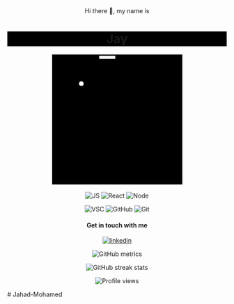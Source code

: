 <div align="center" >
Hi there 👋, my name is <h1 align="center" style="background-color: black;">Jay</h1>
  
![](snake.gif)

<p align="center">
  <img src="https://img.shields.io/badge/-JavaScript-333333?style=flat&logo=javascript" alt=JS />
  <img src="https://img.shields.io/badge/-React-333333?style=flat&logo=react" alt=React />
  <img src="https://img.shields.io/badge/-Node.js-333333?style=flat&logo=node.js" alt=Node />
  
</p>
<p align="center">
  <img src="https://img.shields.io/badge/-Visual%20Studio%20Code-333333?style=flat&logo=visual-studio-code&logoColor=007ACC" alt=VSC />
  <img src="https://img.shields.io/badge/-GitHub-333333?style=flat&logo=github" alt=GitHub />
  <img src="https://img.shields.io/badge/-Git-333333?style=flat&logo=git" alt=Git />

</p>

<h4>Get in touch with me</h4>

[<img src='https://cdn.jsdelivr.net/npm/simple-icons@3.0.1/icons/linkedin.svg' alt='linkedin' height='40'>](https://www.linkedin.com/in/jahad-mohamed/)

![GitHub metrics](https://metrics.lecoq.io/jahad-mohamed)

![GitHub streak stats](https://github-readme-streak-stats.herokuapp.com/?user=jahad-mohamed)

![Profile views](https://gpvc.arturio.dev/jahad-mohamed)

</div>
# Jahad-Mohamed
